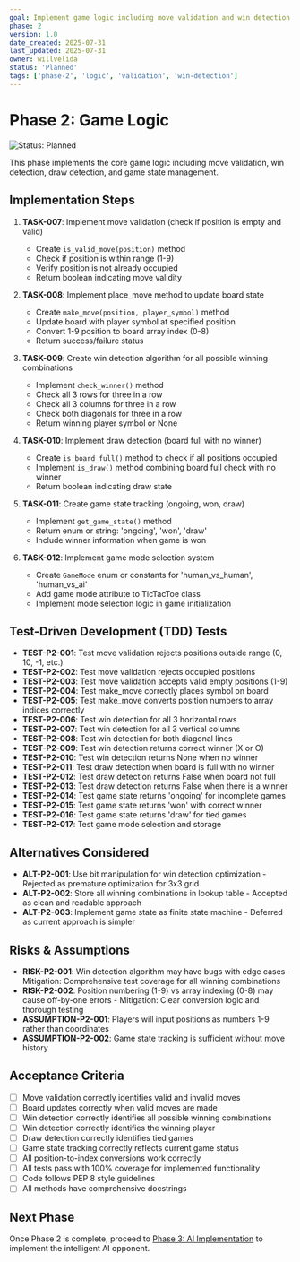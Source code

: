```yaml
---
goal: Implement game logic including move validation and win detection
phase: 2
version: 1.0
date_created: 2025-07-31
last_updated: 2025-07-31
owner: willvelida
status: 'Planned'
tags: ['phase-2', 'logic', 'validation', 'win-detection']
---
```


# Phase 2: Game Logic

![Status: Planned](https://img.shields.io/badge/status-Planned-blue)

This phase implements the core game logic including move validation, win detection, draw detection, and game state management.

## Implementation Steps

1. **TASK-007**: Implement move validation (check if position is empty and valid)
   - Create `is_valid_move(position)` method
   - Check if position is within range (1-9)
   - Verify position is not already occupied
   - Return boolean indicating move validity

2. **TASK-008**: Implement place_move method to update board state
   - Create `make_move(position, player_symbol)` method
   - Update board with player symbol at specified position
   - Convert 1-9 position to board array index (0-8)
   - Return success/failure status

3. **TASK-009**: Create win detection algorithm for all possible winning combinations
   - Implement `check_winner()` method
   - Check all 3 rows for three in a row
   - Check all 3 columns for three in a row
   - Check both diagonals for three in a row
   - Return winning player symbol or None

4. **TASK-010**: Implement draw detection (board full with no winner)
   - Create `is_board_full()` method to check if all positions occupied
   - Implement `is_draw()` method combining board full check with no winner
   - Return boolean indicating draw state

5. **TASK-011**: Create game state tracking (ongoing, won, draw)
   - Implement `get_game_state()` method
   - Return enum or string: 'ongoing', 'won', 'draw'
   - Include winner information when game is won

6. **TASK-012**: Implement game mode selection system
   - Create `GameMode` enum or constants for 'human_vs_human', 'human_vs_ai'
   - Add game mode attribute to TicTacToe class
   - Implement mode selection logic in game initialization

## Test-Driven Development (TDD) Tests

- **TEST-P2-001**: Test move validation rejects positions outside range (0, 10, -1, etc.)
- **TEST-P2-002**: Test move validation rejects occupied positions
- **TEST-P2-003**: Test move validation accepts valid empty positions (1-9)
- **TEST-P2-004**: Test make_move correctly places symbol on board
- **TEST-P2-005**: Test make_move converts position numbers to array indices correctly
- **TEST-P2-006**: Test win detection for all 3 horizontal rows
- **TEST-P2-007**: Test win detection for all 3 vertical columns
- **TEST-P2-008**: Test win detection for both diagonal lines
- **TEST-P2-009**: Test win detection returns correct winner (X or O)
- **TEST-P2-010**: Test win detection returns None when no winner
- **TEST-P2-011**: Test draw detection when board is full with no winner
- **TEST-P2-012**: Test draw detection returns False when board not full
- **TEST-P2-013**: Test draw detection returns False when there is a winner
- **TEST-P2-014**: Test game state returns 'ongoing' for incomplete games
- **TEST-P2-015**: Test game state returns 'won' with correct winner
- **TEST-P2-016**: Test game state returns 'draw' for tied games
- **TEST-P2-017**: Test game mode selection and storage

## Alternatives Considered

- **ALT-P2-001**: Use bit manipulation for win detection optimization - Rejected as premature optimization for 3x3 grid
- **ALT-P2-002**: Store all winning combinations in lookup table - Accepted as clean and readable approach
- **ALT-P2-003**: Implement game state as finite state machine - Deferred as current approach is simpler

## Risks & Assumptions

- **RISK-P2-001**: Win detection algorithm may have bugs with edge cases - Mitigation: Comprehensive test coverage for all winning combinations
- **RISK-P2-002**: Position numbering (1-9) vs array indexing (0-8) may cause off-by-one errors - Mitigation: Clear conversion logic and thorough testing
- **ASSUMPTION-P2-001**: Players will input positions as numbers 1-9 rather than coordinates
- **ASSUMPTION-P2-002**: Game state tracking is sufficient without move history

## Acceptance Criteria

- [ ] Move validation correctly identifies valid and invalid moves
- [ ] Board updates correctly when valid moves are made
- [ ] Win detection correctly identifies all possible winning combinations
- [ ] Win detection correctly identifies the winning player
- [ ] Draw detection correctly identifies tied games
- [ ] Game state tracking correctly reflects current game status
- [ ] All position-to-index conversions work correctly
- [ ] All tests pass with 100% coverage for implemented functionality
- [ ] Code follows PEP 8 style guidelines
- [ ] All methods have comprehensive docstrings

## Next Phase

Once Phase 2 is complete, proceed to [Phase 3: AI Implementation](phase-3-ai-implementation.md) to implement the intelligent AI opponent.
